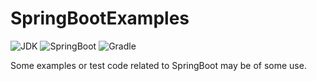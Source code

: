 # SpringBootExamples

![JDK](https://img.shields.io/badge/JDK-21-red?)
![SpringBoot](https://img.shields.io/badge/Spring%20Boot-3.2.3-blue?logo=spring-boot&logoColor=white)
![Gradle](https://img.shields.io/badge/Gradle-8.8-40c4ff?logo=gradle&logoColor=white)

Some examples or test code related to SpringBoot may be of some use.